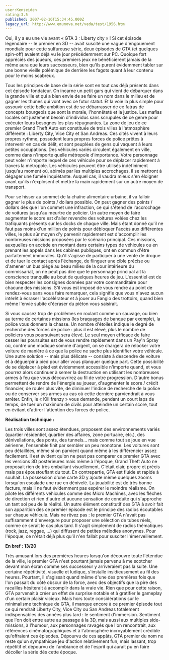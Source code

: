 ```yaml
---
user:Kenseiden
rating:3.5
published: 2007-02-16T15:34:45.000Z
legacy_url: http://www.emunova.net/veda/test/1956.htm
---
```

Oui, il y a eu une vie avant « GTA 3 : Liberty city » ! Si cet épisode légendaire -- le premier en 3D -- avait suscité une vague d'engouement mondiale pour cette sulfureuse série, deux épisodes de GTA (et quelques spin-off) avaient déjà vu le jour précédemment sur PC. Quoique fort appréciés des joueurs, ces premiers jeux ne bénéficièrent jamais de la même aura que leurs successeurs, bien qu'ils purent évidemment tabler sur une bonne vieille polémique de derrière les fagots quant à leur contenu pour le moins scabreux.  

  

Tous les principes de base de la série sont en tout cas déjà présents dans cet épisode fondateur. On incarne un petit gars qui vient de débarquer dans la grande ville et qui a bien envie de se faire un nom dans le milieu et de gagner les thunes qui vont avec ce futur statut. Et la voie la plus simple pour assouvir cette belle ambition est de se débarrasser de ce fatras de concepts bourgeois que sont la morale, l'honnêteté et la justice. Les mafias locales ont justement besoin d'individus sans scrupules de ce genre pour exécuter leurs besognes les plus répugnantes. La zone de jeu de ce premier Grand Theft Auto est constituée de trois villes à l'atmosphère différente : Liberty City, Vice City et San Andreas. Ces cités vivent à leurs propres rythme, possèdent leurs propres forces de police prêtes à intervenir en cas de délit, et sont peuplées de gens qui vaquent à leurs petites occupations. Des véhicules variés circulent également en ville, comme dans n'importe quelle métropole d'importance. Votre personnage peut voler n'importe lequel de ces véhicule pour se déplacer rapidement à travers la métropole. Les véhicules peuvent être utilisés indéfiniment jusqu'au moment où, abimés par les multiples accrochages, il se mettront à dégager une fumée inquiétante. Auquel cas, il vaudra mieux s'en éloigner avant qu'ils n'explosent et mettre la main rapidement sur un autre moyen de transport.  

  

Pour se hisser au sommet de la chaîne alimentaire urbaine, il va falloir gagner le plus de points / dollars possible. On peut gagner des points / dollars dès que l'on commet une infraction, ce qui s'étend de l'accrochage de voitures jusqu'au meurtre de policier. Un autre moyen de faire augmenter le score est d'aller revendre des voitures volées chez les trafiquants présents sur les docks de chaque ville. Mais étant donné qu'il ne faut pas moins d'un million de points pour débloquer l'accès aux différentes villes, le plus sûr moyen d'y parvenir rapidement est d'accomplir les nombreuses missions proposées par le scénario principal. Ces missions, auxquelles on accède en montant dans certains types de véhicules ou en prenant les appels dans les cabines publiques, ont en commun d'être parfaitement immorales. Qu'il s'agisse de participer à une vente de drogue et de tuer le contact après l'échange, de flinguer une cible précise ou d'amener un bus piégé au beau milieu de la cour intérieure du commissariat, on ne peut pas dire que le personnage principal ait la conscience tranquille au bout de quelques heures de jeu. L'essentiel est de bien respecter les consignes données par votre commanditaire pour chacune des missions. S'il vous est imposé de vous rendre au point de rendez-vous sans vous faire remarquer, cela signifie que vous n'avez aucun intérêt à écraser l'accélérateur et à jouer au Fangio des trottoirs, quand bien même l'envie subite d'écraser du piéton vous saisirait.  

  

Si vous causez trop de problèmes en roulant comme un sauvage, ou bien au terme de certaines missions (les braquages de banque par exemple), la police vous donnera la chasse. Un nombre d'étoiles indique le degré de recherche des forces de police : plus il est élevé, plus le nombre de policiers vous poursuivant sera élevé. Le seul moyen efficace de faire cesser les poursuites est de vous rendre rapidement dans un Pay'n Spray où, contre une modique somme d'argent, on se chargera de relooker votre voiture de manière à ce que la police ne sache plus identifier votre véhicule. Une autre solution -- mais plus délicate -- consiste à descendre de voiture et à déguerpir à pied pour aller vous planquer quelque part. Cette possibilité de se déplacer à pied est évidemment accessible n'importe quand, et vous pourrez alors continuer à semer la destruction en utilisant les nombreuses armes à feu que vous découvrirez au fil de votre progression. D'autre bonus permettent de rendre de l'énergie au joueur, d'augmenter le score / crédit financier, de rouler plus vite, de diminuer l'indice de recherche de la police ou de conserver ses armes au cas où cette dernière parviendrait à vous arrêter. Enfin, le « Kill frenzy » vous demande, pendant un court laps de temps, de tuer un maximum de civils pour atteindre un certain score, tout en évitant d'attirer l'attention des forces de police.  

  

**Réalisation technique :**  

  

Les trois villes sont assez étendues, proposent des environnements variés (quartier résidentiel, quartier des affaires, zone portuaire, etc.), des dénivellations, des ponts, des tunnels... mais comme tout se joue en vue aérienne, l'ensemble finit par sembler un peu monotone. Les voitures sont peu détaillées, même si on parvient quand même à les différencier assez facilement. Il est évident qu'on ne peut pas comparer ce premier GTA avec les versions 3D postérieures mais même à l'époque, Grand Theft Auto ne proposait rien de très emballant visuellement. C'était clair, propre et précis mais pas époustouflant du tout. En contrepartie, GTA est fluide et rapide à souhait. La possession d'une carte 3D y ajoute même quelques zooms lorsqu'on escalade une rue en dénivelé. La jouabilité est de très bonne facture, mais il ne faut évidemment pas espérer le moindre réalisme. On pilote les différents véhicules comme des Micro Machines, avec les flèches de direction et rien d'autre et aucune sensation de conduite qui s'approche un tant soi peu de la réalité. Un autre élément constitutif des GTA à avoir fait son apparition dès ce premier épisode est le principe des radios écoutables sur chaque véhicule. Mais ne rêvez pas : le premier GTA n'avait pas suffisamment d'envergure pour proposer une sélection de tubes réels, comme ce serait le cas plus tard. Il s'agit simplement de radios thématiques (rock, jazz, reggae, ...) qui diffusent de petites mélodies anonymes. Pour l'époque, ce n'était déjà plus qu'il n'en fallait pour susciter l'émerveillement.  

  

**En bref : 13/20**  

Très amusant lors des premières heures lorsqu'on découvre toute l'étendue de la ville, le premier GTA n'est pourtant jamais parvenu à me scotcher devant mon écran comme ses successeur y arriveraient pas la suite. Une certaine répétitivité, visuelle et ludique, s'installe insidieusement au fil des heures. Pourtant, il s'agissait quand même d'une des premières fois que l'on passait du côté obscur de la force, avec des objectifs que la pire des racailles hésiterait à accomplir dans la vraie vie. Rien que pour cette raison, GTA parvenait à créer un effet de surprise notable et à gratifier le gameplay d'un certain plaisir vicieux. Mais hors toute considérations sur le minimalisme technique de GTA, il manque encore à ce premier épisode tout ce qui rendrait Liberty City, Vice City ou San Andreas totalement indispensables des années plus tard : le sentiment d'immersion. Sentiment que l'on doit entre autre au passage à la 3D, mais aussi aux multiples side-missions, à l'humour, aux personnages ravagés que l'on rencontrait, aux références cinématographiques et à l'atmosphère incroyablement crédible qu'offraient ces épisodes. Dépourvu de ces appâts, GTA premier du nom ne reste qu'un sympathique jeu d'action relativement fun, mais lassant, trop répétitif et dépourvu de l'ambiance et de l'esprit qui aurait pu en faire décoller la série dès cette époque.